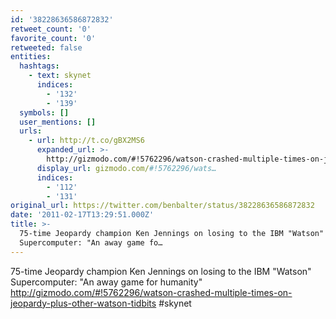 ```yaml
---
id: '38228636586872832'
retweet_count: '0'
favorite_count: '0'
retweeted: false
entities:
  hashtags:
    - text: skynet
      indices:
        - '132'
        - '139'
  symbols: []
  user_mentions: []
  urls:
    - url: http://t.co/gBX2MS6
      expanded_url: >-
        http://gizmodo.com/#!5762296/watson-crashed-multiple-times-on-jeopardy-plus-other-watson-tidbits
      display_url: gizmodo.com/#!5762296/wats…
      indices:
        - '112'
        - '131'
original_url: https://twitter.com/benbalter/status/38228636586872832
date: '2011-02-17T13:29:51.000Z'
title: >-
  75-time Jeopardy champion Ken Jennings on losing to the IBM "Watson"
  Supercomputer: "An away game fo…
---
```


75-time Jeopardy champion Ken Jennings on losing to the IBM "Watson" Supercomputer: "An away game for humanity" http://gizmodo.com/#!5762296/watson-crashed-multiple-times-on-jeopardy-plus-other-watson-tidbits #skynet